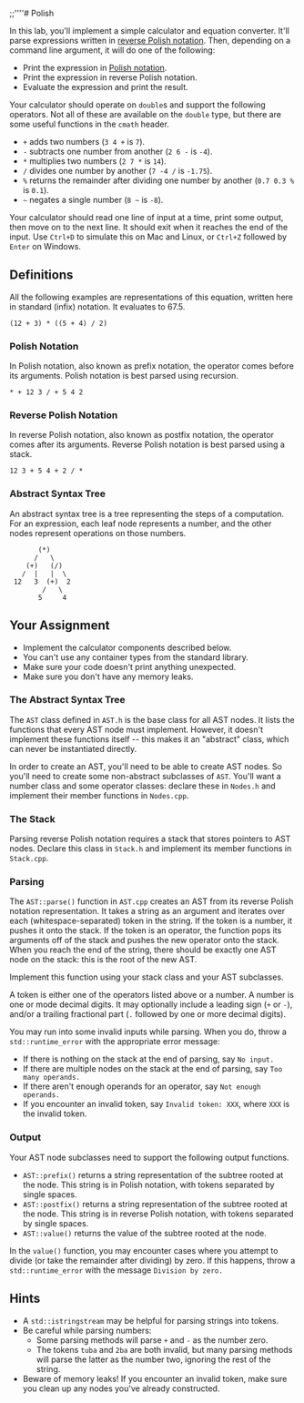 ;;''''# Polish

In this lab, you'll implement a simple calculator and equation converter.  It'll
parse expressions written in [reverse Polish notation][rpn].  Then, depending on
a command line argument, it will do one of the following:

- Print the expression in [Polish notation][pn].
- Print the expression in reverse Polish notation.
- Evaluate the expression and print the result.

Your calculator should operate on `double`s and support the following operators.
Not all of these  are available on the `double` type,  but there are some useful
functions in the `cmath` header.

- `+` adds two numbers (`3 4 +` is `7`).
- `-` subtracts one number from another (`2 6 -` is `-4`).
- `*` multiplies two numbers (`2 7 *` is `14`).
- `/` divides one number by another (`7 -4 /` is `-1.75`).
- `%` returns the remainder after dividing one number by another (`0.7 0.3 %` is `0.1`).
- `~` negates a single number (`8 ~` is `-8`).

Your calculator should read one line of input at a time, print some output, then
move on to the next line.  It should exit  when it reaches the end of the input.
Use `Ctrl+D`  to simulate this on Mac and Linux, or `Ctrl+Z` followed by `Enter`
on Windows.


## Definitions

All the following examples are representations of this equation, written here in
standard (infix) notation.  It evaluates to 67.5.

```
(12 + 3) * ((5 + 4) / 2)
```

### Polish Notation

In Polish notation, also known as prefix notation, the operator comes before its
arguments.  Polish notation is best parsed using recursion.

```
* + 12 3 / + 5 4 2
```

### Reverse Polish Notation

In reverse Polish notation,  also known as postfix notation,  the operator comes
after its arguments.  Reverse Polish notation is best parsed using a stack.

```
12 3 + 5 4 + 2 / *
```

### Abstract Syntax Tree

An abstract syntax tree  is a tree representing the steps of a computation.  For
an expression, each leaf node represents a number, and the other nodes represent
operations on those numbers.

```
       (*)
      /   \
    (+)   (/)
   /  |   |  \
 12   3  (+)  2
        /   \
       5     4
```


## Your Assignment

- Implement the calculator components described below.
- You can't use any container types from the standard library.
- Make sure your code doesn't print anything unexpected.
- Make sure you don't have any memory leaks.


### The Abstract Syntax Tree

The `AST` class defined in `AST.h` is the base class for all AST nodes. It lists
the functions that every AST node must implement.  However, it doesn't implement
these functions itself -- this makes it an "abstract" class,  which can never be
instantiated directly.

In order to create an AST, you'll need to be able to create AST nodes. So you'll
need to create some non-abstract subclasses of `AST`. You'll want a number class
and some operator classes: declare these in `Nodes.h` and implement their member
functions in `Nodes.cpp`.


### The Stack

Parsing reverse Polish notation  requires a stack  that stores  pointers  to AST
nodes.  Declare this class in  `Stack.h`  and implement its  member functions in
`Stack.cpp`.


### Parsing

The `AST::parse()` function in `AST.cpp`  creates an AST from its reverse Polish
notation representation. It takes a string as an argument and iterates over each
(whitespace-separated) token in the string.  If the token is a number, it pushes
it onto the stack.  If the token is an operator, the function pops its arguments
off of the stack and pushes the new operator onto the stack.  When you reach the
end of the string, there should be  exactly one AST node  on the stack:  this is
the root of the new AST.

Implement this function using your stack class and your AST subclasses.

A token is either one of the operators listed above or a number. A number is one
or mode decimal digits.  It may optionally include a leading sign  (`+` or `-`),
and/or a trailing fractional part (`.` followed by one or more decimal digits).

You may run into some invalid inputs while parsing.  When you do, throw a
`std::runtime_error` with the appropriate error message:

- If there is nothing on the stack at the end of parsing, say `No input.`
- If there are multiple nodes on the stack at the end of parsing, say `Too many operands.`
- If there aren't enough operands for an operator, say `Not enough operands.`
- If you encounter an invalid token, say `Invalid token: XXX`, where `XXX` is
  the invalid token.


### Output

Your AST node subclasses need to support the following output functions.

- `AST::prefix()` returns a string representation of the subtree rooted at the node.
  This string is in Polish notation, with tokens separated by single spaces.
- `AST::postfix()` returns a string representation of the subtree rooted at the node.
  This string is in reverse Polish notation, with tokens separated by single spaces.
- `AST::value()` returns the value of the subtree rooted at the node.

In the `value()` function,  you may encounter cases  where you attempt to divide
(or take the remainder after dividing) by zero.  If this happens, throw a
`std::runtime_error` with the message `Division by zero.`


## Hints

- A `std::istringstream` may be helpful for parsing strings into tokens.
- Be careful while parsing numbers:
  - Some parsing methods will parse `+` and `-` as the number zero.
  - The tokens `tuba` and `2ba` are both invalid, but many parsing methods will
    parse the latter as the number two, ignoring the rest of the string.
- Beware of memory leaks! If you encounter an invalid token, make sure you clean
  up any nodes you've already constructed.


[pn]:  https://en.wikipedia.org/wiki/Polish_notation
[rpn]: https://en.wikipedia.org/wiki/Reverse_Polish_notation
